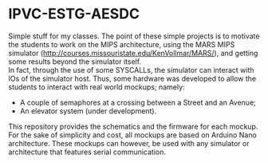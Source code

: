 # IPVC-ESTG-AESDC
Simple stuff for my classes. The point of these simple projects is to motivate the students to work on the MIPS architecture, using the MARS MIPS simulator (http://courses.missouristate.edu/KenVollmar/MARS/), and getting some results beyond the simulator itself.<br />
In fact, through the use of some SYSCALLs, the simulator can interact with IOs of the simulator host. Thus, some hardware was developed to allow the students to interact with real world mockups; namely:<br />
- A couple of semaphores at a crossing between a Street and an Avenue;
- An elevator system (under development).

This repository provides the schematics and the firmware for each mockup. For the sake of simplicity and cost, all mockups are based on Arduino Nano architecture. These mockups can however, be used with any simulator or architecture that features serial communication.
